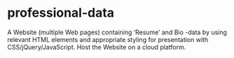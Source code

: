 # professional-data
 A Website (multiple Web pages) containing ‘Resume’ and Bio -data by using relevant HTML elements and appropriate styling for presentation with CSS/jQuery/JavaScript. Host the Website on a cloud platform.

